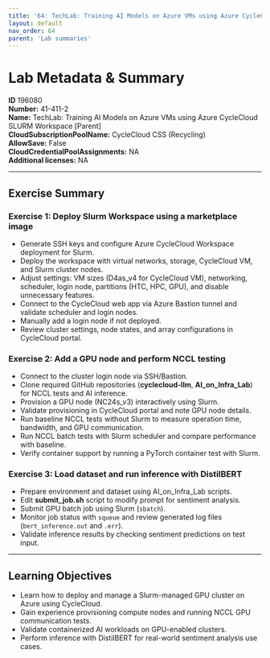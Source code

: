 ```yaml
---
title: '64: TechLab: Training AI Models on Azure VMs using Azure CycleCloud SLURM Workspace [Parent]'
layout: default
nav_order: 64
parent: 'Lab summaries'
--- 
```


# Lab Metadata & Summary

**ID** 196080  
**Number:** 41-411-2  
**Name:** TechLab: Training AI Models on Azure VMs using Azure CycleCloud SLURM Workspace [Parent]  
**CloudSubscriptionPoolName:** CycleCloud CSS (Recycling)  
**AllowSave:** False  
**CloudCredentialPoolAssignments:** NA  
**Additional licenses:** NA  

---

## Exercise Summary

### Exercise 1: Deploy Slurm Workspace using a marketplace image
- Generate SSH keys and configure Azure CycleCloud Workspace deployment for Slurm.  
- Deploy the workspace with virtual networks, storage, CycleCloud VM, and Slurm cluster nodes.  
- Adjust settings: VM sizes (D4as_v4 for CycleCloud VM), networking, scheduler, login node, partitions (HTC, HPC, GPU), and disable unnecessary features.  
- Connect to the CycleCloud web app via Azure Bastion tunnel and validate scheduler and login nodes.  
- Manually add a login node if not deployed.  
- Review cluster settings, node states, and array configurations in CycleCloud portal.  

### Exercise 2: Add a GPU node and perform NCCL testing
- Connect to the cluster login node via SSH/Bastion.  
- Clone required GitHub repositories (**cyclecloud-llm**, **AI_on_Infra_Lab**) for NCCL tests and AI inference.  
- Provision a GPU node (NC24s_v3) interactively using Slurm.  
- Validate provisioning in CycleCloud portal and note GPU node details.  
- Run baseline NCCL tests without Slurm to measure operation time, bandwidth, and GPU communication.  
- Run NCCL batch tests with Slurm scheduler and compare performance with baseline.  
- Verify container support by running a PyTorch container test with Slurm.  

### Exercise 3: Load dataset and run inference with DistilBERT
- Prepare environment and dataset using AI_on_Infra_Lab scripts.  
- Edit **submit_job.sh** script to modify prompt for sentiment analysis.  
- Submit GPU batch job using Slurm (`sbatch`).  
- Monitor job status with `squeue` and review generated log files (`bert_inference.out` and `.err`).  
- Validate inference results by checking sentiment predictions on test input.  

---

## Learning Objectives
- Learn how to deploy and manage a Slurm-managed GPU cluster on Azure using CycleCloud.  
- Gain experience provisioning compute nodes and running NCCL GPU communication tests.  
- Validate containerized AI workloads on GPU-enabled clusters.  
- Perform inference with DistilBERT for real-world sentiment analysis use cases.  
